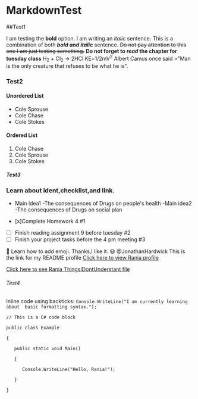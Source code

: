 # MarkdownTest




##Test1
 
I am testing the **bold** option. 
I am writing an *italic* sentence. 
This is a  combination of both ***bold and italic*** sentence.
~~Do not pay attention to this one I am just testing something.~~
**Do not forget to _read_ the chapter for tuesday class**
H<sub>2</sub> + Cl<sub>2</sub> → 2HCl
KE=1/2mV<sup>2</sup>
Albert Camus once said >"Man is the only creature that refuses to be what he is".

### Test2

#### Unordered List

- Cole Sprouse
- Cole Chase
- Cole Stokes

#### Ordered List
1. Cole Chase
2. Cole Sprouse
3. Cole Stokes



##### Test3
### Learn about **ident,checklist,and link**.
   - Main idea1
     -The consequences of Drugs on people's health
   -Main idea2
     -The consequences of Drugs on social plan 


- [x]Complete Homework 4 #1
- [ ] Finish reading assignment 9 before tuesday #2
- [ ] Finish your  project tasks before the 4 pm meeting #3

:open_book: Learn how to add emoji. Thanks,I like it. :smiley: 
@JonathanHardwick This is the link for my README profile
[Click here to view Rania profile](https://github.com/Rania0805/Rania-Anjorin/blob/45fd51816bd3a52c6479b413533752f72c7105e2/README.md)

[Click here to see Rania ThingsIDontUnderstant file](https://github.com/Rania0805/Rania.git)

###### Test4

Inline code using backticks: `Console.WriteLine("I am currently learning about  basic formatting syntax.");`

```Csharp
// This is a C# code block 

public class Example 

{ 

   public static void Main() 

   { 

      Console.WriteLine("Hello, Rania!"); 

   } 

} 